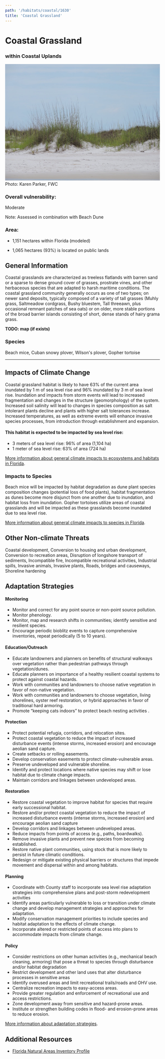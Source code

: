 ```yaml
---
path: '/habitats/coastal/1630'
title: 'Coastal Grassland'
---
```


# Coastal Grassland

### within Coastal Uplands

<div id="TopSection">

<div class="header-photo"><img src="1630.jpg" alt="Photo for Coastal Grassland"/>
<figcaption>Photo: Karen Parker, FWC</figcaption></div>

<div>

### Overall vulnerability:

<div class="vulnerability vulnerability-moderate">Moderate</div>

Note: Assessed in combination with Beach Dune

### Area:

-   1,151 hectares within Florida (modeled)

-   1,065 hectares (93%) is located on public lands



</div>
</div>

## General Information

Coastal grasslands are characterized as treeless flatlands with barren sand or a sparse to dense ground cover of grasses, prostrate vines, and other herbaceous species that are adapted to harsh maritime conditions.  The coastal grassland community generally occurs as one of two types; on newer sand deposits, typically composed of a variety of tall grasses (Muhly grass, Saltmeadow cordgrass, Bushy bluestem, Tall threeawn, plus occasional remnant patches of sea oats) or on older, more stable portions of the broad barrier islands consisting of short, dense stands of hairy grama grass.



**TODO: map (if exists)**

### Species

Beach mice, Cuban snowy plover, Wilson's plover, Gopher tortoise

<hr />

## Impacts of Climate Change

Coastal grassland habitat is likely to have 63% of the current area inundated by 1 m of sea level rise and 96% inundated by 3 m of sea level rise.  Inundation and impacts from storm events will lead to increased fragmentation and changes in the structure (geomorphology) of the system.   Increased soil salinity will lead to changes in species composition as salt intolerant plants decline and plants with higher salt tolerances increase.  Increased temperatures, as well as extreme events  will enhance invasive species processes, from introduction through establishment and expansion.


#### This habitat is expected to be impacted by sea level rise:

- 3 meters of sea level rise: 96% of area (1,104 ha)
- 1 meter of sea level rise: 63% of area (724 ha)
    

[More information about general climate impacts to ecosystems and habitats in Florida](/impacts/habitats).

### Impacts to Species

Beach mice will be impacted by habitat degradation as dune plant species composition changes (potential loss of food plants), habitat fragmentation as dunes become more disjunct from one another due to inundation, and habitat loss from inundation.  Gopher tortoises utilize areas of coastal grasslands and will be impacted as these grasslands become inundated due to sea level rise.

[More information about general climate impacts to species in Florida](/impacts/species).

## Other Non-climate Threats

Coastal development, Conversion to housing and urban development, Conversion to recreation areas, Disruption of longshore transport of sediments, Incompatible fire, Incompatible recreational activities, Industrial spills, Invasive animals, Invasive plants, Roads, bridges and causeways, Shoreline hardening

## Adaptation Strategies

#### Monitoring

- Monitor and correct for any point source or non-point source pollution.
- Monitor phenology.
- Monitor, map  and research shifts in communities; identify sensitive and resilient species.
- Encourage periodic bioblitz events to capture comprehensive inventories, repeat periodically (5 to 10 years).


#### Education/Outreach

- Educate landowners and planners on benefits of structural walkways over vegetation rather than pedestrian pathways through vegetation/dunes.
- Educate planners on importance of a healthy resilient coastal systems to protect against coastal hazards.
- Work with communities and landowners to choose native vegetation in favor of non-native vegetation.
- Work with communities and landowners to choose vegetation, living shorelines, oyster reef restoration, or hybrid approaches in favor of traditional hard armoring.
- Promote “keeping cats indoors” to protect beach nesting activities .


#### Protection

- Protect potential refugia, corridors, and relocation sites.
- Protect coastal vegetation to reduce the impact of increased disturbance events (intense storms, increased erosion) and encourage aeolian sand capture.
- Create setbacks or rolling easements.
- Develop conservation easements  to protect climate-vulnerable areas.
- Preserve undeveloped and vulnerable shoreline.
- Identify and protect locations where native species may shift or lose habitat due to climate change impacts.
- Maintain corridors and linkages between undeveloped areas.


#### Restoration

- Restore coastal vegetation to improve habitat for species that require early successional habitat.
- Restore and/or protect coastal vegetation to reduce the impact of increased disturbance events (intense storms, increased erosion) and encourage aeolian sand capture
- Develop corridors and linkages between undeveloped areas.
- Reduce impacts from points of access (e.g., paths, boardwalks).
- Remove invasive plants and prevent new species from becoming established.
- Restore native plant communities, using stock that is more likely to persist in future climatic conditions.
- Redesign or mitigate existing physical barriers or structures that impede movement and dispersal within and among habitats.


#### Planning

- Coordinate with County staff to incorporate sea level rise adaptation strategies into comprehensive plans and post-storm redevelopment activities
- Identify areas particularly vulnerable to loss or transition under climate change and develop management strategies and approaches for adaptation.
- Modify conservation management priorities to include species and habitat adaptation to the effects of climate change.
- Incorporate altered or restricted points of access into plans to accommodate impacts from climate change.


#### Policy

- Consider restrictions on other human activities (e.g., mechanical beach cleaning, armoring) that pose a threat to species through disturbance and/or habitat degradation
- Restrict development and other land uses that alter disturbance processes in sensitive areas
- Identify overused areas and limit recreational trails/roads and OHV use.
- Centralize recreation impacts to easy-access areas.
- Provide greater regulation and enforcement of recreational use and access restrictions.
- Zone development away from sensitive and hazard-prone areas.
- Institute or strengthen building codes in flood- and erosion-prone areas to reduce erosion.




[More information about adaptation strategies](/strategies).

## Additional Resources

 - [Florida Natural Areas Inventory Profile](http://www.fnai.org/PDF/NC/Coastal_Grassland_Final_2010.pdf)
